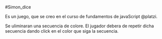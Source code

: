#Simon_dice

Es un juego, que se creo en el curso de fundamentos de javaScript @platzi.

Se uliminaran una secuencia de colore. El jugador debera de repetir dicha secuencia dando click en el color que siga la secuencia.
